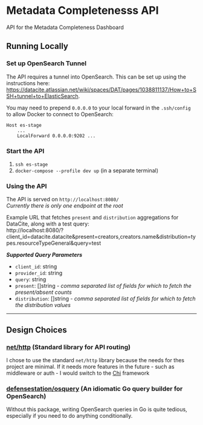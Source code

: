 # Metadata Completenesss API

API for the Metadata Completeness Dashboard

## Running Locally

### Set up OpenSearch Tunnel

The API requires a tunnel into OpenSearch. This can be set up using the instructions here: https://datacite.atlassian.net/wiki/spaces/DAT/pages/1038811137/How+to+SSH+tunnel+to+ElasticSearch.

You may need to prepend `0.0.0.0` to your local forward in the `.ssh/config` to allow Docker to connect to OpenSearch:

```
Host es-stage
    ...
    LocalForward 0.0.0.0:9202 ...
```

### Start the API

1. `ssh es-stage`
2. `docker-compose --profile dev up` (in a separate terminal)

### Using the API

The API is served on `http://localhost:8080/`<br>
_Currently there is only one endpoint at the root_

Example URL that fetches `present` and `distribution` aggregations for DataCite, along with a test query:<br>
http://localhost:8080/?client_id=datacite.datacite&present=creators,creators.name&distribution=types.resourceTypeGeneral&query=test

**_Supported Query Parameters_**

- `client_id`: string
- `provider_id`: string
- `query`: string
- `present`: []string - _comma separated list of fields for which to fetch the present/absent counts_
- `distribution`: []string - _comma separated list of fields for which to fetch the distribution values_

---

## Design Choices

### [net/http](https://pkg.go.dev/net/http) (Standard library for API routing)

I chose to use the standard `net/http` library because the needs for thes project are minimal. If it needs more features in the future - such as middleware or auth - I would switch to the [Chi](https://go-chi.io/#/) framework

### [defensestation/osquery](https://github.com/defensestation/osquery) (An idiomatic Go query builder for OpenSearch)

Without this package, writing OpenSearch queries in Go is quite tedious, especially if you need to do anything conditionally.
